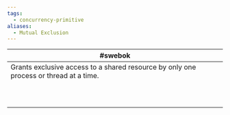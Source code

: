 ```yaml
---
tags:
  - concurrency-primitive
aliases:
  - Mutual Exclusion
---
```


| #swebok                                                                                               |
| ----------------------------------------------------------------------------------------------------- |
| Grants exclusive access to a shared resource by only one process or thread at a time.<br><br><br><br> |
